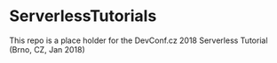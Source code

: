 # ServerlessTutorials

This repo is a place holder for the DevConf.cz 2018 Serverless Tutorial (Brno, CZ, Jan 2018)

